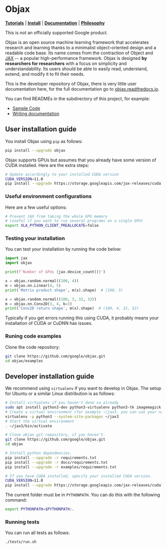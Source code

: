 # Objax

[**Tutorials**](https://objax.readthedocs.io/en/latest/notebooks/Objax_Basics.html)
| [**Install**](https://objax.readthedocs.io/en/latest/installation_setup.html)
| [**Documentation**](https://objax.readthedocs.io/en/latest/)
| [**Philosophy**](https://objax.readthedocs.io/en/latest/index.html#objax-philosophy)

This is not an officially supported Google product.

Objax is an open source machine learning framework that accelerates research and learning thanks to a
minimalist object-oriented design and a readable code base.
Its name comes from the contraction of Object and [JAX](https://github.com/google/jax) -- a popular high-performance
framework.
Objax is designed **by researchers for researchers** with a focus on simplicity and understandability.
Its users should be able to easily read, understand, extend, and modify it to fit their needs.

This is the developer repository of Objax, there is very little user documentation
here, for the full documentation go to [objax.readthedocs.io](https://objax.readthedocs.io/).

You can find READMEs in the subdirectory of this project, for example:

* [Sample Code](examples/README.md)
* [Writing documentation](docs/README.md)


## User installation guide

You install Objax using `pip` as follows:

```bash
pip install --upgrade objax
```

Objax supports GPUs but assumes that you already have some version of CUDA
installed. Here are the extra steps:

```bash
# Update accordingly to your installed CUDA version
CUDA_VERSION=11.0
pip install --upgrade https://storage.googleapis.com/jax-releases/cuda`echo $CUDA_VERSION | sed s:\\\.::g`/jaxlib-`python3 -c 'import jaxlib; print(jaxlib.__version__)'`-`python3 -V | sed -En "s/Python ([0-9]*)\.([0-9]*).*/cp\1\2/p"`-none-manylinux2010_x86_64.whl
```

### Useful environment configurations

Here are a few useful options:

```bash
# Prevent JAX from taking the whole GPU memory
# (useful if you want to run several programs on a single GPU)
export XLA_PYTHON_CLIENT_PREALLOCATE=false
```

### Testing your installation

You can test your installation by running the code below:

```python
import jax
import objax

print(f'Number of GPUs {jax.device_count()}')

x = objax.random.normal((100, 4))
m = objax.nn.Linear(4, 5)
print('Matrix product shape', m(x).shape)  # (100, 5)

x = objax.random.normal((100, 3, 32, 32))
m = objax.nn.Conv2D(3, 4, k=3)
print('Conv2D return shape', m(x).shape)  # (100, 4, 32, 32)
```

Typically if you get errors running this using CUDA, it probably means your
installation of CUDA or CuDNN has issues.

### Runing code examples

Clone the code repository:

```bash
git clone https://github.com/google/objax.git
cd objax/examples
```

## Developer installation guide

We recommend using `virtualenv` if you want to develop in Objax. The setup for
Ubuntu or a similar Linux distribution is as follows:

```bash
# Install virtualenv if you haven't done so already
sudo apt install python3-dev python3-virtualenv python3-tk imagemagick virtualenv pandoc
# Create a virtual environment (for example ~/jax3, you can use your name here)
virtualenv -p python3 --system-site-packages ~/jax3
# Start the virtual environment
. ~/jax3/bin/activate

# Clone objax git repository, if you haven't.
git clone https://github.com/google/objax.git
cd objax

# Install python dependencies.
pip install --upgrade -r requirements.txt
pip install --upgrade -r docs/requirements.txt
pip install --upgrade -r examples/requirements.txt

# If you have CUDA installed, specify your installed CUDA version.
CUDA_VERSION=11.0
pip install --upgrade https://storage.googleapis.com/jax-releases/cuda`echo $CUDA_VERSION | sed s:\\\.::g`/jaxlib-`python3 -c 'import jaxlib; print(jaxlib.__version__)'`-`python3 -V | sed -En "s/Python ([0-9]*)\.([0-9]*).*/cp\1\2/p"`-none-manylinux2010_x86_64.whl
```

The current folder must be in `PYTHONPATH`. You can do this with the following command:

```bash
export PYTHONPATH=$PYTHONPATH:.
```
### Running tests

You can run all tests as follows:

```bash
./tests/run.sh
```

